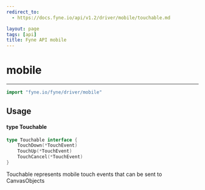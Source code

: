 ```yaml
---
redirect_to:
  - https://docs.fyne.io/api/v1.2/driver/mobile/touchable.md

layout: page
tags: [api]
title: Fyne API mobile
---
```



# mobile
---
```go
import "fyne.io/fyne/driver/mobile"
```

## Usage

#### type Touchable

```go
type Touchable interface {
	TouchDown(*TouchEvent)
	TouchUp(*TouchEvent)
	TouchCancel(*TouchEvent)
}
```

Touchable represents mobile touch events that can be sent to CanvasObjects
